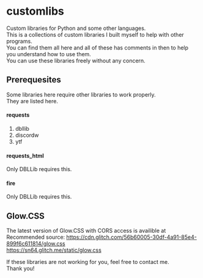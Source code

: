 # customlibs
Custom libraries for Python and some other languages.  
This is a collections of custom libraries I built myself to help with other programs.  
You can find them all here and all of these has comments in then to help you understand how to use them.  
You can use these libraries freely without any concern.


Prerequesites
------
Some libraries here require other libraries to work properly.  
They are listed here.  
#### requests
1. dbllib  
2. discordw  
3. ytf
#### requests_html
Only DBLLib requires this.
#### fire
Only DBLLib requires this.  

Glow.CSS
------
The latest version of Glow.CSS with CORS access is availible at  
Recommended source: https://cdn.glitch.com/56b60005-30df-4a91-85e4-899f6c611814/glow.css  
https://sn64.glitch.me/static/glow.css  


If these libraries are not working for you, feel free to contact me.  
Thank you!
